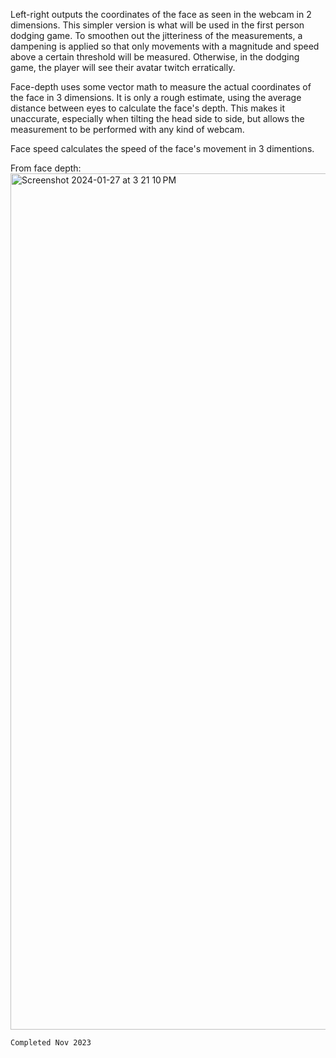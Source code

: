 Left-right outputs the coordinates of the face as seen in the webcam in 2 dimensions. This simpler version is what will be used in the first person dodging game. To smoothen out the jitteriness of the measurements, a dampening is applied so that only movements with a magnitude and speed above a certain threshold will be measured. Otherwise, in the dodging game, the player will see their avatar twitch erratically.

Face-depth uses some vector math to measure the actual coordinates of the face in 3 dimensions. It is only a rough estimate, using the average distance between eyes to calculate the face's depth. This makes it unaccurate, especially when tilting the head side to side, but allows the measurement to be performed with any kind of webcam.

Face speed calculates the speed of the face's movement in 3 dimentions.

From face depth:
<img width="1370" alt="Screenshot 2024-01-27 at 3 21 10 PM" src="https://github.com/ZifanWang2005/Face-tracking/assets/66435143/0c460bed-2cd1-4887-98f8-80ddc630a610">


    Completed Nov 2023
